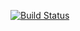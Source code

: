 [![Build Status](https://travis-ci.com/boraseoksoon/Test.svg?branch=master)](https://travis-ci.com/boraseoksoon/Test)
